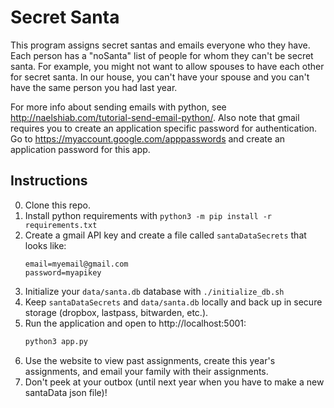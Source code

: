 # Secret Santa

This program assigns secret santas and emails everyone who they have.  Each person has a "noSanta" list of people for whom they can't be secret santa. For example, you might not want to allow spouses to have each other for secret santa. In our house, you can't have your spouse and you can't have the same person you had last year.

For more info about sending emails with python, see http://naelshiab.com/tutorial-send-email-python/. Also note that gmail requires you to create an application specific password for authentication. Go to https://myaccount.google.com/apppasswords and create an application password for this app.

## Instructions

0. Clone this repo.
1. Install python requirements with `python3 -m pip install -r requirements.txt`
1. Create a gmail API key and create a file called `santaDataSecrets` that looks like:
    ```
    email=myemail@gmail.com
    password=myapikey
    ```
1. Initialize your `data/santa.db` database with `./initialize_db.sh`
2. Keep `santaDataSecrets` and `data/santa.db` locally and back up in secure storage (dropbox, lastpass, bitwarden, etc.).
4. Run the application and open to http://localhost:5001:
    ```bash
    python3 app.py
    ```
1. Use the website to view past assignments, create this year's assignments, and email your family with their assignments.
5. Don't peek at your outbox (until next year when you have to make a new santaData json file)!
